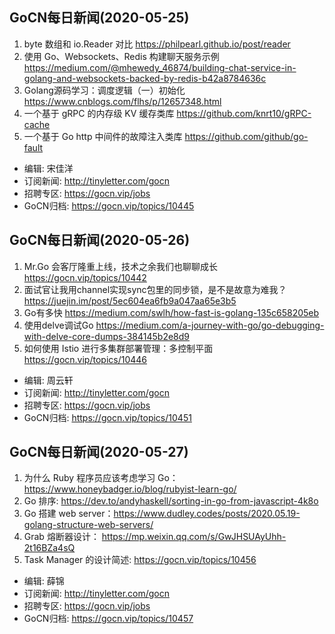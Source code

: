 ## GoCN每日新闻(2020-05-25)

1. byte 数组和 io.Reader 对比 https://philpearl.github.io/post/reader
2. 使用 Go、Websockets、Redis 构建聊天服务示例 https://medium.com/@mhewedy_46874/building-chat-service-in-golang-and-websockets-backed-by-redis-b42a8784636c
3. Golang源码学习：调度逻辑（一）初始化 https://www.cnblogs.com/flhs/p/12657348.html
4. 一个基于 gRPC 的内存级 KV 缓存类库 https://github.com/knrt10/gRPC-cache
5. 一个基于 Go http 中间件的故障注入类库 https://github.com/github/go-fault 

- 编辑: 宋佳洋  
- 订阅新闻: http://tinyletter.com/gocn 
- 招聘专区: https://gocn.vip/jobs  
- GoCN归档: https://gocn.vip/topics/10445

## GoCN每日新闻(2020-05-26)

1. Mr.Go 会客厅隆重上线，技术之余我们也聊聊成长 https://gocn.vip/topics/10442  
2. 面试官让我用channel实现sync包里的同步锁，是不是故意为难我？ https://juejin.im/post/5ec604ea6fb9a047aa65e3b5  
3. Go有多快 https://medium.com/swlh/how-fast-is-golang-135c658205eb  
4. 使用delve调试Go https://medium.com/a-journey-with-go/go-debugging-with-delve-core-dumps-384145b2e8d9  
5. 如何使用 Istio 进行多集群部署管理：多控制平面 https://gocn.vip/topics/10446  

- 编辑: 周云轩  
- 订阅新闻: http://tinyletter.com/gocn  
- 招聘专区: https://gocn.vip/jobs  
- GoCN归档: https://gocn.vip/topics/10451  

## GoCN每日新闻(2020-05-27)

1. 为什么 Ruby 程序员应该考虑学习 Go：https://www.honeybadger.io/blog/rubyist-learn-go/ 
2. Go 排序: https://dev.to/andyhaskell/sorting-in-go-from-javascript-4k8o 
3. Go 搭建 web server：https://www.dudley.codes/posts/2020.05.19-golang-structure-web-servers/ 
4. Grab 熔断器设计： https://mp.weixin.qq.com/s/GwJHSUAyUhh-2t16BZa4sQ 
5. Task Manager 的设计简述: https://gocn.vip/topics/10456

- 编辑: 薛锦
- 订阅新闻: http://tinyletter.com/gocn  
- 招聘专区: https://gocn.vip/jobs  
- GoCN归档: https://gocn.vip/topics/10457 
